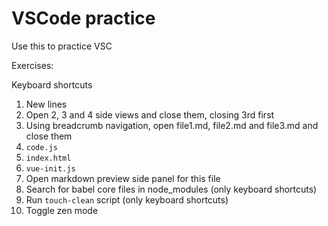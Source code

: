 # VSCode practice

Use this to practice VSC

Exercises:

Keyboard shortcuts

1. New lines
2. Open 2, 3 and 4 side views and close them, closing 3rd first
3. Using breadcrumb navigation, open file1.md, file2.md and file3.md and close them
4. `code.js`
5. `index.html`
6. `vue-init.js`
7. Open markdown preview side panel for this file
8. Search for babel core files in node_modules (only keyboard shortcuts)
9. Run `touch-clean` script (only keyboard shortcuts)
10. Toggle zen mode